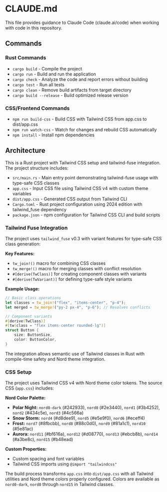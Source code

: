 # CLAUDE.md

This file provides guidance to Claude Code (claude.ai/code) when working with code in this repository.

## Commands

### Rust Commands
- `cargo build` - Compile the project
- `cargo run` - Build and run the application
- `cargo check` - Analyze the code and report errors without building
- `cargo test` - Run all tests
- `cargo clean` - Remove build artifacts from target directory
- `cargo build --release` - Build optimized release version

### CSS/Frontend Commands
- `npm run build-css` - Build CSS with Tailwind CSS from app.css to dist/app.css
- `npm run watch-css` - Watch for changes and rebuild CSS automatically
- `npm install` - Install npm dependencies

## Architecture

This is a Rust project with Tailwind CSS setup and tailwind-fuse integration. The project structure includes:

- `src/main.rs` - Main entry point demonstrating tailwind-fuse usage with type-safe CSS classes
- `app.css` - Input CSS file using Tailwind CSS v4 with custom theme variables
- `dist/app.css` - Generated CSS output from Tailwind CLI
- `Cargo.toml` - Rust project configuration using 2024 edition with tailwind_fuse dependency
- `package.json` - npm configuration for Tailwind CSS CLI and build scripts

### Tailwind Fuse Integration
The project uses `tailwind_fuse` v0.3 with variant features for type-safe CSS class generation:

**Key Features:**
- `tw_join!()` macro for combining CSS classes
- `tw_merge!()` macro for merging classes with conflict resolution
- `#[derive(TwClass)]` for creating component classes with variants
- `#[derive(TwVariant)]` for defining type-safe style variants

**Example Usage:**
```rust
// Basic class operations
let classes = tw_join!("flex", "items-center", "p-4");
let merged = tw_merge!("py-2 px-4", "p-6"); // Resolves conflicts

// Component variants
#[derive(TwClass)]
#[tw(class = "flex items-center rounded-lg")]
struct Button {
    size: ButtonSize,
    color: ButtonColor,
}
```

The integration allows semantic use of Tailwind classes in Rust with compile-time safety and Nord theme integration.

### CSS Setup
The project uses Tailwind CSS v4 with Nord theme color tokens. The source CSS (`app.css`) includes:

**Nord Color Palette:**
- **Polar Night:** `nord0-dark` (#242933), `nord0` (#2e3440), `nord1` (#3b4252), `nord2` (#434c5e), `nord3` (#4c566a)
- **Snow Storm:** `nord4` (#d8dee9), `nord5` (#e5e9f0), `nord6` (#eceff4)  
- **Frost:** `nord7` (#8fbcbb), `nord8` (#88c0d0), `nord9` (#81a1c1), `nord10` (#5e81ac)
- **Aurora:** `nord11` (#bf616a), `nord12` (#d08770), `nord13` (#ebcb8b), `nord14` (#a3be8c), `nord15` (#b48ead)

**Custom Properties:**
- Custom spacing and font variables
- Tailwind CSS imports using `@import "tailwindcss"`

The build process transforms `app.css` into `dist/app.css` with all Tailwind utilities and Nord theme colors properly configured. Colors are available as `nord0-dark`, `nord0` through `nord15` in Tailwind classes.